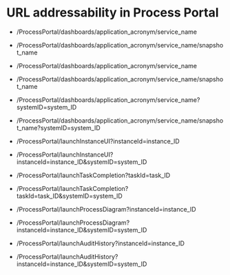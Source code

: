 # URL addressability in Process Portal

- /ProcessPortal/dashboards/application\_acronym/service\_name
- /ProcessPortal/dashboards/application\_acronym/service\_name/snapshot\_name

- /ProcessPortal/dashboards/application\_acronym/service\_name
- /ProcessPortal/dashboards/application\_acronym/service\_name/snapshot\_name
- /ProcessPortal/dashboards/application\_acronym/service\_name?systemID=system\_ID
- /ProcessPortal/dashboards/application\_acronym/service\_name/snapshot\_name?systemID=system\_ID

- /ProcessPortal/launchInstanceUI?instanceId=instance\_ID

- /ProcessPortal/launchInstanceUI?instanceId=instance\_ID&systemID=system\_ID

- /ProcessPortal/launchTaskCompletion?taskId=task\_ID

- /ProcessPortal/launchTaskCompletion?taskId=task\_ID&systemID=system\_ID

- /ProcessPortal/launchProcessDiagram?instanceId=instance\_ID

- /ProcessPortal/launchProcessDiagram?instanceId=instance\_ID&systemID=system\_ID

- /ProcessPortal/launchAuditHistory?instanceId=instance\_ID

- /ProcessPortal/launchAuditHistory?instanceId=instance\_ID&systemID=system\_ID